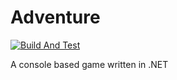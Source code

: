 # Adventure

[![Build And Test](https://github.com/brendan-travis/adventure/actions/workflows/build-and-test.yml/badge.svg)](https://github.com/brendan-travis/adventure/actions/workflows/build-and-test.yml)

A console based game written in .NET
